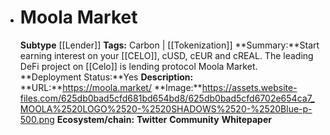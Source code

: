 - # Moola Market
  **Subtype** [[Lender]]
  **Tags:** Carbon | [[Tokenization]]
  **Summary:**Start earning interest on your [[CELO]], cUSD, cEUR and cREAL. The leading DeFi project on [[Celo]] is lending protocol Moola Market.
  **Deployment Status:**Yes
  **Description:**
  **URL:**https://moola.market/
  **Image:**https://assets.website-files.com/625db0bad5cfd681bd654bd8/625db0bad5cfd6702e654ca7_MOOLA%2520LOGO%2520-%2520SHADOWS%2520-%2520Blue-p-500.png
  **Ecosystem/chain:**
  **Twitter**
  **Community**
  **Whitepaper**